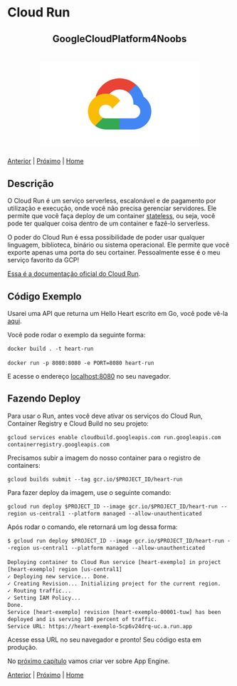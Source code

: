 # Cloud Run

<p align="center">
  <h2 align="center">GoogleCloudPlatform4Noobs</h2>
  <h1 align="center"><img src="../.github/gcp.png" alt="Imagem da linguagem" width="360"></h1>
</p>

[Anterior](./2.2-Functions.md) | [Próximo](./2.3-AE.md) | [Home](../README.md)

## Descrição

O Cloud Run é um serviço serverless, escalonável e de pagamento por utilização e execução, onde você não precisa gerenciar servidores. Ele permite que você faça deploy de um container [stateless](https://www.redhat.com/pt-br/topics/cloud-native-apps/stateful-vs-stateless), ou seja, você pode ter qualquer coisa dentro de um container e fazê-lo serverless.

O poder do Cloud Run é essa possibilidade de poder usar qualquer linguagem, biblioteca, binário ou sistema operacional. Ele permite que você exporte apenas uma porta do seu cortainer. Pessoalmente esse é o meu serviço favorito da GCP!

[Essa é a documentação oficial do Cloud Run](https://cloud.google.com/run/docs).

## Código Exemplo

Usarei uma API que returna um Hello Heart escrito em Go, você pode vê-la [aqui](../Examples/hello-word-rest.go).

Você pode rodar o exemplo da seguinte forma:

```shell
docker build . -t heart-run

docker run -p 8080:8080 -e PORT=8080 heart-run
```

E acesse o endereço [localhost:8080](http://localhost:8080) no seu navegador.

## Fazendo Deploy

Para usar o Run, antes você deve ativar os serviços do Cloud Run, Container Registry e Cloud Build no seu projeto:

```shell
gcloud services enable cloudbuild.googleapis.com run.googleapis.com containerregistry.googleapis.com
```

Precisamos subir a imagem do nosso container para o registro de containers:

```shell
gcloud builds submit --tag gcr.io/$PROJECT_ID/heart-run
```

Para fazer deploy da imagem, use o seguinte comando:

```shell
gcloud run deploy $PROJECT_ID --image gcr.io/$PROJECT_ID/heart-run --region us-central1 --platform managed --allow-unauthenticated
```

Após rodar o comando, ele retornará um log dessa forma:

```shell
$ gcloud run deploy $PROJECT_ID --image gcr.io/$PROJECT_ID/heart-run --region us-central1 --platform managed --allow-unauthenticated

Deploying container to Cloud Run service [heart-exemplo] in project [heart-exemplo] region [us-central1]
✓ Deploying new service... Done.
✓ Creating Revision... Initializing project for the current region.
✓ Routing traffic...
✓ Setting IAM Policy...
Done.
Service [heart-exemplo] revision [heart-exemplo-00001-tuw] has been deployed and is serving 100 percent of traffic.
Service URL: https://heart-exemplo-5cp6v24drq-uc.a.run.app
```

Acesse essa URL no seu navegador e pronto! Seu código esta em produção.

No [próximo capítulo](./2.4-AE.md) vamos criar ver sobre App Engine.

[Anterior](./2.2-Functions.md) | [Próximo](./2.4-AE.md) | [Home](../README.md)
